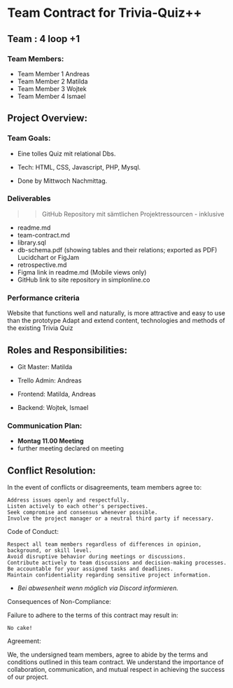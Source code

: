 # Team Contract for Trivia-Quiz++

## Team : 4 loop +1

### Team Members:

- Team Member 1 Andreas
- Team Member 2 Matilda
- Team Member 3 Wojtek
- Team Member 4 Ismael

## Project Overview:

### Team Goals:

- Eine tolles Quiz mit relational Dbs.

- Tech: HTML, CSS, Javascript, PHP, Mysql.

- Done by Mittwoch Nachmittag.


### Deliverables

>> GitHub Repository mit sämtlichen Projektressourcen - inklusive
- readme.md
- team-contract.md
- library.sql
- db-schema.pdf (showing tables and their relations; exported as PDF) Lucidchart or FigJam
- retrospective.md
- Figma link in readme.md (Mobile views only)
- GitHub link to site repository in simplonline.co

### Performance criteria

Website that functions well and naturally, is more attractive and easy to use than the prototype
Adapt and extend content, technologies and methods of the existing Trivia Quiz
## Roles and Responsibilities:

- Git Master: Matilda

- Trello Admin: Andreas

- Frontend: Matilda, Andreas

- Backend: Wojtek, Ismael


### Communication Plan:

- __Montag 11.00 Meeting__
- further meeting declared on meeting

## Conflict Resolution:

In the event of conflicts or disagreements, team members agree to:

    Address issues openly and respectfully.
    Listen actively to each other's perspectives.
    Seek compromise and consensus whenever possible.
    Involve the project manager or a neutral third party if necessary.

Code of Conduct:

    Respect all team members regardless of differences in opinion, background, or skill level.
    Avoid disruptive behavior during meetings or discussions.
    Contribute actively to team discussions and decision-making processes.
    Be accountable for your assigned tasks and deadlines.
    Maintain confidentiality regarding sensitive project information.

- _Bei abwesenheit wenn möglich via Discord informieren._

Consequences of Non-Compliance:

Failure to adhere to the terms of this contract may result in:

    No cake!

Agreement:

We, the undersigned team members, agree to abide by the terms and conditions outlined in this team contract. We understand the importance of collaboration, communication, and mutual respect in achieving the success of our project.


